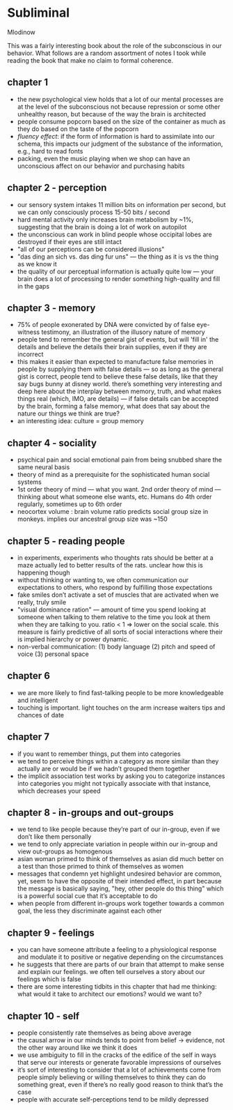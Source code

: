 # Subliminal
Mlodinow

This was a fairly interesting book about the role of the subconscious in our behavior. What follows are a random assortment of notes I took while reading the book that make no claim to formal coherence.

## chapter 1

- the new psychological view holds that a lot of our mental processes are at the level of the subconscious not because repression or some other unhealthy reason, but because of the way the brain is architected
- people consume popcorn based on the size of the container as much as they do based on the taste of the popcorn
- _fluency effect_: if the form of information is hard to assimilate into our schema, this impacts our judgment of the substance of the information, e.g., hard to read fonts
- packing, even the music playing when we shop can have an unconscious affect on our behavior and purchasing habits

## chapter 2 - perception

- our sensory system intakes 11 million bits on information per second, but we can only consciously process 15-50 bits / second
- hard mental activity only increases brain metabolism by ~1%, suggesting that the brain is doing a lot of work on autopilot
- the unconscious can work in blind people whose occipital lobes are destroyed if their eyes are still intact
- "all of our perceptions can be considered illusions"
- "das ding an sich vs. das ding fur uns" — the thing as it is vs the thing as we know it
- the quality of our perceptual information is actually quite low — your brain does a lot of processing to render something high-quality and fill in the gaps


## chapter 3 - memory

- 75% of people exonerated by DNA were convicted by of false eye-witness testimony, an illustration of the illusory nature of memory
- people tend to remember the general gist of events, but will 'fill in' the details and believe the details their brain supplies, even if they are incorrect
- this makes it easier than expected to manufacture false memories in people by supplying them with false details — so as long as the general gist is correct, people tend to believe these false details, like that they say bugs bunny at disney world. there’s something very interesting and deep here about the interplay between memory, truth, and what makes things real (which, IMO, are details) — if false details can be accepted by the brain, forming a false memory, what does that say about the nature our things we think are true?
- an interesting idea: culture = group memory 

## chapter 4 - sociality

- psychical pain and social emotional pain from being snubbed share the same neural basis
- theory of mind as a prerequisite for the sophisticated human social systems
- 1st order theory of mind — what you want. 2nd order theory of mind — thinking about what someone else wants, etc. Humans do 4th order regularly, sometimes up to 6th order
- neocortex volume : brain volume ratio predicts social group size in monkeys. implies our ancestral group size was ~150


## chapter 5 - reading people

- in experiments, experiments who thoughts rats should be better at a maze actually led to better results of the rats. unclear how this is happening though
- without thinking or wanting to, we often communication our expectations to others, who respond by fulfilling those expectations
- fake smiles don’t activate a set of muscles that are activated when we really, truly smile
- "visual dominance ration" — amount of time you spend looking at someone when talking to them relative to the time you look at them when they are talking to you. ratio < 1 => lower on the social scale. this measure is fairly predictive of all sorts of social interactions where their is implied hierarchy or power dynamic.
- non-verbal communication: (1) body language (2) pitch and speed of voice (3) personal space

## chapter 6

- we are more likely to find fast-talking people to be more knowledgeable and intelligent 
- touching is important. light touches on the arm increase waiters tips and chances of date

## chapter 7

- if you want to remember things, put them into categories
- we tend to perceive things within a category as more similar than they actually are or would be if we hadn’t grouped them together
- the implicit association test works by asking you to categorize instances into categories you might not typically associate with that instance, which decreases your speed

## chapter 8 - in-groups and out-groups

- we tend to like people because they’re part of our in-group, even if we don’t like them personally 
- we tend to only appreciate variation in people within our in-group and view out-groups as homogenous
- asian woman primed to think of themselves as asian did much better on a test than those primed to think of themselves as women
- messages that condemn yet highlight undesired behavior are common, yet, seem to have the opposite of their intended effect, in part because the message is basically saying, "hey, other people do this thing" which is a powerful social cue that it’s acceptable to do
- when people from different in-groups work together towards a common goal, the less they discriminate against each other

## chapter 9 - feelings

- you can have someone attribute a feeling to a physiological response and modulate it to positive or negative depending on the circumstances
- he suggests that there are parts of our brain that attempt to make sense and explain our feelings. we often tell ourselves a story about our feelings which is false
- there are some interesting tidbits in this chapter that had me thinking: what would it take to architect our emotions? would we want to?

## chapter 10 - self

- people consistently rate themselves as being above average
- the causal arrow in our minds tends to point from belief -> evidence, not the other way around like we think it does
- we use ambiguity to fill in the cracks of the edifice of the self in ways that serve our interests or generate favorable impressions of ourselves 
- it’s sort of interesting to consider that a lot of achievements come from people simply believing or willing themselves to think they can do something great, even if there’s no really good reason to think that’s the case
- people with accurate self-perceptions tend to be mildly depressed
